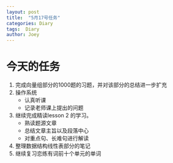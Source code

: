 ```yaml
---
layout: post
title:  "5月17号任务"
categories: Diary
tags:  Diary
author: Joey
---
```


# 今天的任务

1. 完成向量组部分的1000题的习题，并对该部分的总结进一步扩充
2. 操作系统
   * 认真听课
   * 记录老师课上提出的问题
3. 继续完成精读lesson 2 的学习。
   * 熟读题源文章
   * 总结文章主旨以及段落中心
   * 对重点句、长难句进行解读
4. 整理数据结构线性表部分的笔记
5. 继续复习恋练有词前十个单元的单词